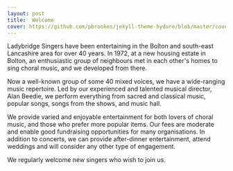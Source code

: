 ```yaml
---
layout: post
title:  Welcome
cover: https://github.com/pbrookes/jekyll-theme-hydure/blob/master/cover.jpg?raw=true
---
```

Ladybridge Singers have been entertaining in the Bolton and south-east Lancashire area for over 40 years. In 1972, at a new housing estate in Bolton, an enthusiastic group of neighbours met in each other's homes to sing choral music, and we developed from there.

Now a well-known group of some 40 mixed voices, we have a wide-ranging music repertoire. Led by our experienced and talented musical director, Alan Beedie, we perform everything from sacred and classical music, popular songs, songs from the shows, and music hall.

We provide varied and enjoyable entertainment for both lovers of choral music, and those who prefer more popular items. Our fees are moderate and enable good fundraising opportunities for many organisations. In addition to concerts, we can provide after-dinner entertainment, attend weddings and will consider any other type of engagement.

We regularly welcome new singers who wish to join us.
